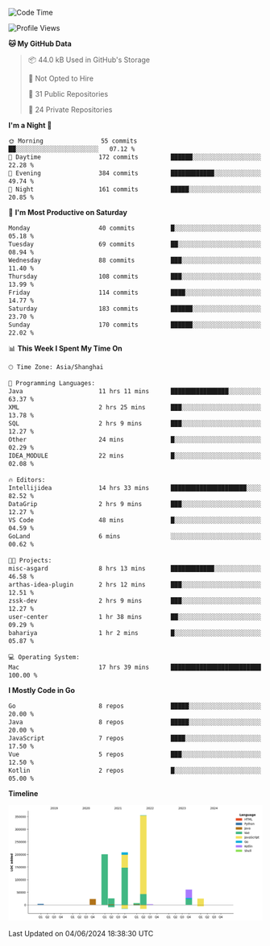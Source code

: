 <!--START_SECTION:waka-->
![Code Time](http://img.shields.io/badge/Code%20Time-2%2C403%20hrs%2057%20mins-blue)

![Profile Views](http://img.shields.io/badge/Profile%20Views-0-blue)

**🐱 My GitHub Data** 

> 📦 44.0 kB Used in GitHub's Storage 
 > 
> 🚫 Not Opted to Hire
 > 
> 📜 31 Public Repositories 
 > 
> 🔑 24 Private Repositories 
 > 
**I'm a Night 🦉** 

```text
🌞 Morning                55 commits          ██░░░░░░░░░░░░░░░░░░░░░░░   07.12 % 
🌆 Daytime                172 commits         ██████░░░░░░░░░░░░░░░░░░░   22.28 % 
🌃 Evening                384 commits         ████████████░░░░░░░░░░░░░   49.74 % 
🌙 Night                  161 commits         █████░░░░░░░░░░░░░░░░░░░░   20.85 % 
```
📅 **I'm Most Productive on Saturday** 

```text
Monday                   40 commits          █░░░░░░░░░░░░░░░░░░░░░░░░   05.18 % 
Tuesday                  69 commits          ██░░░░░░░░░░░░░░░░░░░░░░░   08.94 % 
Wednesday                88 commits          ███░░░░░░░░░░░░░░░░░░░░░░   11.40 % 
Thursday                 108 commits         ███░░░░░░░░░░░░░░░░░░░░░░   13.99 % 
Friday                   114 commits         ████░░░░░░░░░░░░░░░░░░░░░   14.77 % 
Saturday                 183 commits         ██████░░░░░░░░░░░░░░░░░░░   23.70 % 
Sunday                   170 commits         ██████░░░░░░░░░░░░░░░░░░░   22.02 % 
```


📊 **This Week I Spent My Time On** 

```text
🕑︎ Time Zone: Asia/Shanghai

💬 Programming Languages: 
Java                     11 hrs 11 mins      ████████████████░░░░░░░░░   63.37 % 
XML                      2 hrs 25 mins       ███░░░░░░░░░░░░░░░░░░░░░░   13.78 % 
SQL                      2 hrs 9 mins        ███░░░░░░░░░░░░░░░░░░░░░░   12.27 % 
Other                    24 mins             █░░░░░░░░░░░░░░░░░░░░░░░░   02.29 % 
IDEA_MODULE              22 mins             █░░░░░░░░░░░░░░░░░░░░░░░░   02.08 % 

🔥 Editors: 
Intellijidea             14 hrs 33 mins      █████████████████████░░░░   82.52 % 
DataGrip                 2 hrs 9 mins        ███░░░░░░░░░░░░░░░░░░░░░░   12.27 % 
VS Code                  48 mins             █░░░░░░░░░░░░░░░░░░░░░░░░   04.59 % 
GoLand                   6 mins              ░░░░░░░░░░░░░░░░░░░░░░░░░   00.62 % 

🐱‍💻 Projects: 
misc-asgard              8 hrs 13 mins       ████████████░░░░░░░░░░░░░   46.58 % 
arthas-idea-plugin       2 hrs 12 mins       ███░░░░░░░░░░░░░░░░░░░░░░   12.51 % 
zssk-dev                 2 hrs 9 mins        ███░░░░░░░░░░░░░░░░░░░░░░   12.27 % 
user-center              1 hr 38 mins        ██░░░░░░░░░░░░░░░░░░░░░░░   09.29 % 
bahariya                 1 hr 2 mins         █░░░░░░░░░░░░░░░░░░░░░░░░   05.87 % 

💻 Operating System: 
Mac                      17 hrs 39 mins      █████████████████████████   100.00 % 
```

**I Mostly Code in Go** 

```text
Go                       8 repos             █████░░░░░░░░░░░░░░░░░░░░   20.00 % 
Java                     8 repos             █████░░░░░░░░░░░░░░░░░░░░   20.00 % 
JavaScript               7 repos             ████░░░░░░░░░░░░░░░░░░░░░   17.50 % 
Vue                      5 repos             ███░░░░░░░░░░░░░░░░░░░░░░   12.50 % 
Kotlin                   2 repos             █░░░░░░░░░░░░░░░░░░░░░░░░   05.00 % 
```



**Timeline**

![Lines of Code chart](https://raw.githubusercontent.com/youtiaoguagua/youtiaoguagua/master/assets/bar_graph.png)


 Last Updated on 04/06/2024 18:38:30 UTC
<!--END_SECTION:waka-->